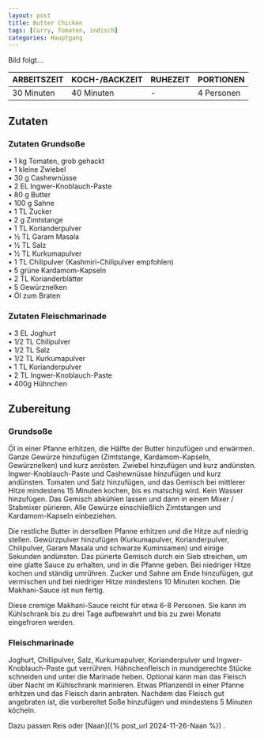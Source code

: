 ```yaml
---
layout: post
title: Butter Chicken
tags: [Curry, Tomaten, indisch]
categories: Hauptgang
---
```



Bild folgt...

| ARBEITSZEIT | KOCH-/BACKZEIT | RUHEZEIT | PORTIONEN |
|--------------|--------------|--------------|--------------|
| 30 Minuten | 40 Minuten | - | 4 Personen |  



## Zutaten
### Zutaten Grundsoße
• 1 kg Tomaten, grob gehackt  
• 1 kleine Zwiebel  
• 30 g Cashewnüsse  
• 2 EL Ingwer-Knoblauch-Paste  
• 80 g Butter  
• 100 g Sahne  
• 1 TL Zucker  
• 2 g Zimtstange  
• 1 TL Korianderpulver  
• ½ TL Garam Masala  
• ½ TL Salz  
• ½ TL Kurkumapulver  
• 1 TL Chilipulver (Kashmiri-Chilipulver empfohlen)  
• 5 grüne Kardamom-Kapseln  
• 2 TL Korianderblätter  
• 5 Gewürznelken  
• Öl zum Braten  
 
### Zutaten Fleischmarinade
• 3 EL Joghurt  
• 1/2 TL Chilipulver  
• 1/2 TL Salz  
• 1/2 TL Kurkumapulver  
• 1 TL Korianderpulver  
• 2 TL Ingwer-Knoblauch-Paste  
• 400g Hühnchen   



## Zubereitung
### Grundsoße
Öl in einer Pfanne erhitzen, die Hälfte der Butter hinzufügen und erwärmen.  
Ganze Gewürze hinzufügen (Zimtstange, Kardamom-Kapseln, Gewürznelken) und kurz anrösten.
Zwiebel hinzufügen und kurz andünsten.
Ingwer-Knoblauch-Paste und Cashewnüsse hinzufügen und kurz andünsten.
Tomaten und Salz hinzufügen, und das Gemisch bei mittlerer Hitze mindestens 15 Minuten kochen, bis es matschig wird. Kein Wasser hinzufügen.
Das Gemisch abkühlen lassen und dann in einem Mixer / Stabmixer pürieren. Alle Gewürze einschließlich Zimtstangen und Kardamom-Kapseln einbeziehen.

Die restliche Butter in derselben Pfanne erhitzen und die Hitze auf niedrig stellen.
Gewürzpulver hinzufügen (Kurkumapulver, Korianderpulver, Chilipulver, Garam Masala und schwarze Kuminsamen) und einige Sekunden andünsten.
Das pürierte Gemisch durch ein Sieb streichen, um eine glatte Sauce zu erhalten, und in die Pfanne geben.
Bei niedriger Hitze kochen und ständig umrühren.
Zucker und Sahne am Ende hinzufügen, gut vermischen und bei niedriger Hitze mindestens 10 Minuten kochen.
Die Makhani-Sauce ist nun fertig.

Diese cremige Makhani-Sauce reicht für etwa 6-8 Personen. Sie kann im Kühlschrank bis zu drei Tage aufbewahrt und bis zu zwei Monate eingefroren werden.


### Fleischmarinade
Joghurt, Chillipulver, Salz, Kurkumapulver, Korianderpulver und Ingwer-Knoblauch-Paste gut verrühren. 
Hähnchenfleisch in mundgerechte Stücke schneiden und unter die Marinade heben. Optional kann man das Fleisch über Nacht im Kühlschrank marinieren.
Etwas Pflanzenöl in einer Pfanne erhitzen und das Fleisch darin anbraten. 
Nachdem das Fleisch gut angebraten ist, die vorbereitet Soße hinzufügen und mindestens 5 Minuten köcheln. 


Dazu passen Reis oder [Naan]({% post_url 2024-11-26-Naan %}) . 
